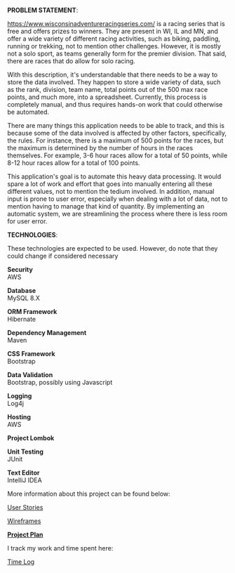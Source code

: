 **PROBLEM STATEMENT**:

https://www.wisconsinadventureracingseries.com/ is a racing series that is free and offers prizes to winners. They are present in WI, IL and MN, and offer a wide variety of different racing activities, such as biking, paddling, running or trekking, not to mention other challenges. However, it is mostly not a solo sport, as teams generally form for the premier division. That said, there are races that do allow for solo racing.

With this description, it's understandable that there needs to be a way to store the data involved. They happen to store a wide variety of data, such as the rank, division, team name, total points out of the 500 max race points, and much more, into a spreadsheet. Currently, this process is completely manual, and thus requires hands-on work that could otherwise be automated.

There are many things this application needs to be able to track, and this is because some of the data involved is affected by other factors, specifically, the rules. For instance, there is a maximum of 500 points for the races, but the maximum is determined by the number of hours in the races themselves. For example, 3-6 hour races allow for a total of 50 points, while 8-12 hour races allow for a total of 100 points.

This application's goal is to automate this heavy data processing. It would spare a lot of work and effort that goes into manually entering all these different values, not to mention the tedium involved. In addition, manual input is prone to user error, especially when dealing with a lot of data, not to mention having to manage that kind of quantity. By implementing an automatic system, we are streamlining the process where there is less room for user error.


**TECHNOLOGIES**:


These technologies are expected to be used. However, do note that they could change if considered necessary


**Security**<br>
    AWS

**Database**<br>
    MySQL 8.X

**ORM Framework**<br>
    Hibernate

**Dependency Management**<br>
    Maven

**CSS Framework**<br>
    Bootstrap

**Data Validation**<br>
    Bootstrap, possibly using Javascript

**Logging**<br>
    Log4j

**Hosting**<br>
    AWS

**Project Lombok**

**Unit Testing**<br>
JUnit

**Text Editor**<br>
IntelliJ IDEA


More information about this project can be found below:

[User Stories](https://github.com/JBostroem96/indieProject/blob/master/DesignDocuments/userStories.md)

[Wireframes](https://github.com/JBostroem96/indieProject/tree/master/DesignDocuments/Wireframes)

[**Project Plan**](https://github.com/JBostroem96/indieProject/blob/master/ProjectPlan.md)

I track my work and time spent here:

[Time Log](https://github.com/JBostroem96/indieProject/blob/master/timeLog.md)




